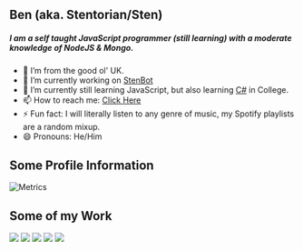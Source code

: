 ## Ben (aka. Stentorian/Sten)

##### I am a self taught JavaScript programmer (still learning) with a moderate knowledge of NodeJS & Mongo.

- 📍  I’m from the good ol' UK.
- 🔭 I’m currently working on [StenBot](https://sb.benwhybrow.com/)
- 🌱 I’m currently still learning JavaScript, but also learning [C#](https://github.com/bwhybrow23/cs-projects) in College.
- 📫 How to reach me: [Click Here](https://benwhybrow.com/)
- ⚡ Fun fact: I will literally listen to any genre of music, my Spotify playlists are a random mixup.
- 😄 Pronouns: He/Him

## Some Profile Information
![Metrics](https://metrics.lecoq.io/bwhybrow23?template=classic&languages=1&config.timezone=Europe%2FLondon)

## Some of my Work
<a href="https://github.com/bwhybrow23/StenBot"><img src="https://github-readme-stats.vercel.app/api/pin/?username=bwhybrow23&repo=StenBot&theme=react"></a> <a href="https://github.com/bwhybrow23/cs-projects"><img src="https://github-readme-stats.vercel.app/api/pin/?username=bwhybrow23&repo=cs-projects&theme=react"></a>
<a href="https://github.com/bwhybrow23/Emoji-Switcher"><img src="https://github-readme-stats.vercel.app/api/pin/?username=bwhybrow23&repo=Emoji-Switcher&theme=react"></a> <a href="https://github.com/bwhybrow23/Simple-Email-Client"><img src="https://github-readme-stats.vercel.app/api/pin/?username=bwhybrow23&repo=Simple-Email-Client&theme=react"></a> 
<a href="https://github.com/bwhybrow23/SimpleChat"><img src="https://github-readme-stats.vercel.app/api/pin/?username=bwhybrow23&repo=SimpleChat&theme=react"></a>
